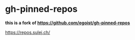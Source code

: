 # gh-pinned-repos

**this is a fork of https://github.com/egoist/gh-pinned-repos**

https://repos.sulej.ch/
